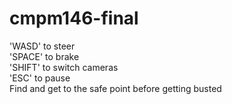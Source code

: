 # cmpm146-final

'WASD' to steer <br>
'SPACE' to brake <br>
'SHIFT' to switch cameras <br>
'ESC' to pause <br>
Find and get to the safe point before getting busted
